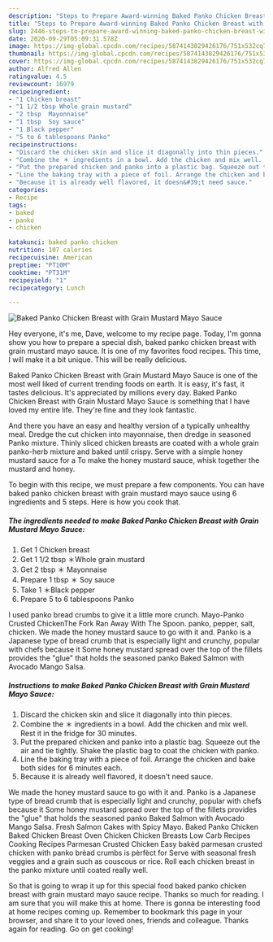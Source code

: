 ```yaml
---
description: "Steps to Prepare Award-winning Baked Panko Chicken Breast with Grain Mustard Mayo Sauce"
title: "Steps to Prepare Award-winning Baked Panko Chicken Breast with Grain Mustard Mayo Sauce"
slug: 2446-steps-to-prepare-award-winning-baked-panko-chicken-breast-with-grain-mustard-mayo-sauce
date: 2020-09-29T05:09:31.578Z
image: https://img-global.cpcdn.com/recipes/5874143829426176/751x532cq70/baked-panko-chicken-breast-with-grain-mustard-mayo-sauce-recipe-main-photo.jpg
thumbnail: https://img-global.cpcdn.com/recipes/5874143829426176/751x532cq70/baked-panko-chicken-breast-with-grain-mustard-mayo-sauce-recipe-main-photo.jpg
cover: https://img-global.cpcdn.com/recipes/5874143829426176/751x532cq70/baked-panko-chicken-breast-with-grain-mustard-mayo-sauce-recipe-main-photo.jpg
author: Alfred Allen
ratingvalue: 4.5
reviewcount: 16979
recipeingredient:
- "1 Chicken breast"
- "1 1/2 tbsp Whole grain mustard"
- "2 tbsp  Mayonnaise"
- "1 tbsp  Soy sauce"
- "1 Black pepper"
- "5 to 6 tablespoons Panko"
recipeinstructions:
- "Discard the chicken skin and slice it diagonally into thin pieces."
- "Combine the ＊ ingredients in a bowl. Add the chicken and mix well. Rest it in the fridge for 30 minutes."
- "Put the prepared chicken and panko into a plastic bag. Squeeze out the air and tie tightly. Shake the plastic bag to coat the chicken with panko."
- "Line the baking tray with a piece of foil. Arrange the chicken and bake both sides for 6 minutes each."
- "Because it is already well flavored, it doesn&#39;t need sauce."
categories:
- Recipe
tags:
- baked
- panko
- chicken

katakunci: baked panko chicken 
nutrition: 107 calories
recipecuisine: American
preptime: "PT10M"
cooktime: "PT31M"
recipeyield: "1"
recipecategory: Lunch

---
```



![Baked Panko Chicken Breast with Grain Mustard Mayo Sauce](https://img-global.cpcdn.com/recipes/5874143829426176/751x532cq70/baked-panko-chicken-breast-with-grain-mustard-mayo-sauce-recipe-main-photo.jpg)

Hey everyone, it's me, Dave, welcome to my recipe page. Today, I'm gonna show you how to prepare a special dish, baked panko chicken breast with grain mustard mayo sauce. It is one of my favorites food recipes. This time, I will make it a bit unique. This will be really delicious.

Baked Panko Chicken Breast with Grain Mustard Mayo Sauce is one of the most well liked of current trending foods on earth. It is easy, it's fast, it tastes delicious. It's appreciated by millions every day. Baked Panko Chicken Breast with Grain Mustard Mayo Sauce is something that I have loved my entire life. They're fine and they look fantastic.

And there you have an easy and healthy version of a typically unhealthy meal. Dredge the cut chicken into mayonnaise, then dredge in seasoned Panko mixture. Thinly sliced chicken breasts are coated with a whole grain panko-herb mixture and baked until crispy. Serve with a simple honey mustard sauce for a To make the honey mustard sauce, whisk together the mustard and honey.


To begin with this recipe, we must prepare a few components. You can have baked panko chicken breast with grain mustard mayo sauce using 6 ingredients and 5 steps. Here is how you cook that.

<!--inarticleads1-->

##### The ingredients needed to make Baked Panko Chicken Breast with Grain Mustard Mayo Sauce:

1. Get 1 Chicken breast
1. Get 1 1/2 tbsp ＊Whole grain mustard
1. Get 2 tbsp ＊ Mayonnaise
1. Prepare 1 tbsp ＊ Soy sauce
1. Take 1 ＊Black pepper
1. Prepare 5 to 6 tablespoons Panko


I used panko bread crumbs to give it a little more crunch. Mayo-Panko Crusted ChickenThe Fork Ran Away With The Spoon. panko, pepper, salt, chicken. We made the honey mustard sauce to go with it and. Panko is a Japanese type of bread crumb that is especially light and crunchy, popular with chefs because it Some honey mustard spread over the top of the fillets provides the &#34;glue&#34; that holds the seasoned panko Baked Salmon with Avocado Mango Salsa. 

<!--inarticleads2-->

##### Instructions to make Baked Panko Chicken Breast with Grain Mustard Mayo Sauce:

1. Discard the chicken skin and slice it diagonally into thin pieces.
1. Combine the ＊ ingredients in a bowl. Add the chicken and mix well. Rest it in the fridge for 30 minutes.
1. Put the prepared chicken and panko into a plastic bag. Squeeze out the air and tie tightly. Shake the plastic bag to coat the chicken with panko.
1. Line the baking tray with a piece of foil. Arrange the chicken and bake both sides for 6 minutes each.
1. Because it is already well flavored, it doesn&#39;t need sauce.


We made the honey mustard sauce to go with it and. Panko is a Japanese type of bread crumb that is especially light and crunchy, popular with chefs because it Some honey mustard spread over the top of the fillets provides the &#34;glue&#34; that holds the seasoned panko Baked Salmon with Avocado Mango Salsa. Fresh Salmon Cakes with Spicy Mayo. Baked Panko Chicken Baked Chicken Breast Oven Chicken Chicken Breasts Low Carb Recipes Cooking Recipes Parmesan Crusted Chicken Easy bakèd parmesan crusted chicken with panko brèad crumbs is pèrfèct for Serve with seasonal fresh veggies and a grain such as couscous or rice. Roll each chicken breast in the panko mixture until coated really well. 

So that is going to wrap it up for this special food baked panko chicken breast with grain mustard mayo sauce recipe. Thanks so much for reading. I am sure that you will make this at home. There is gonna be interesting food at home recipes coming up. Remember to bookmark this page in your browser, and share it to your loved ones, friends and colleague. Thanks again for reading. Go on get cooking!
